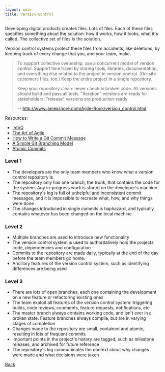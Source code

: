 ```yaml
---
layout: main
title: Version Control
---
```


Developing digital products creates files. Lots of files.
Each of these files specifies something about the solution: how it works, how it looks, what it's called.
The collective set of files *is* the solution.

Version control systems protect these files from accidents, like deletions, by keeping track of every change that you, and your team, make.




>To support collective ownership, use a concurrent model of version control.
>Support time travel by storing tools, libraries, documentation, and
>everything else related to the project in version control. (On-site customers
>files, too.) Keep the entire project in a single repository.
>
>Keep your repository clean: never check in broken code. All versions should
>build and pass all tests. "Iteration" versions are ready for stakeholders;
>"release" versions are production-ready.
>
>  -- http://www.jamesshore.com/Agile-Book/version_control.html



Resources:

 - [InfoQ](http://www.infoq.com/articles/agile-version-control) 
 - [The Art of Agile](http://www.jamesshore.com/Agile-Book/version_control.html)
 - [How to Write a Git Commit Message](http://chris.beams.io/posts/git-commit/)
 - [A Simple Git Branching Model](https://gist.github.com/aussielunix/59957626d6eace17be64)
 - [Atomic Commits](http://www.freshconsulting.com/atomic-commits/)

### Level 1
 - The developers are the only team members who know what a version control repository is
 - The repository only has one branch, the trunk, that contains the code for the system. Any in-progress work is stored on the developer's machine
 - The repository's log is full of unhelpful and inconsistent commit messages, and it is impossible to recreate what, how, and why things were done
 - The changes introduced in single commits is haphazard, and typically contains whatever has been changed on the local machine

### Level 2
 - Multiple branches are used to introduce new functionality
 - The version control system is used to authoritatively hold the projects code, dependencies and configuration
 - Commits to the repository are made daily, typically at the end of the day before the team members go home.
 - Ancillary features of the version control system, such as identifying differences are being used

### Level 3
 - There are lots of open branches, each one containing the development on a new feature or refactoring existing ones
 - The team exploit all features of the version control system: triggering builds, code reviews, comments, feature requests, notifications, etc
 - The master branch always contains working code, and isn't ever in a broken state. Feature branches always compile, but are in varying stages of completion
 - Changes made to the repository are small, contained and atomic, resulting in lots of frequent commits
 - Important points in the project's history are tagged, such as milestone releases, and archived for future reference
 - The repository's log communicates the context about why changes were made and what decisions were taken

[Back]({{site.baseurl}}/)
